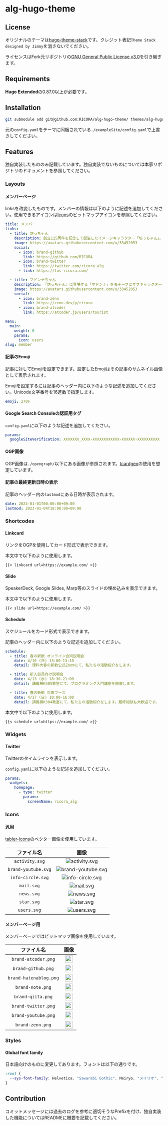 # alg-hugo-theme

## License

オリジナルのテーマは[hugo-theme-stack](https://github.com/CaiJimmy/hugo-theme-stack)です。クレジット表記`Theme Stack designed by Jimmy`を消さないでください。

ライセンスはFork元リポジトリの[GNU General Public License v3.0](https://github.com/CaiJimmy/hugo-theme-stack/blob/master/LICENSE)を引き継ぎます。

## Requirements

**Hugo Extended**の0.87.0以上が必要です。

## Installation

```sh
git submodule add git@github.com:RICORA/alg-hugo-theme/ themes/alg-hugo-theme
```

元の`config.yaml`をテーマに同梱されている`./exampleSite/config.yaml`で上書きしてください。

## Features

独自実装したもののみ記載しています。独自実装でないものについては本家リポジトリのドキュメントを参照してください。

### Layouts

#### メンバーページ

linksを改変したものです。メンバーの情報は以下のように記述を追加してください。使用できるアイコンは[Icons](#Icons)のビットマップアイコンを参照してください。

```yml
title: メンバー
links:
  - title: 坊っちゃん
    description: 創立125周年を記念して誕生したイメージキャラクター「坊っちゃん」。夏目漱石の小説『坊っちゃん』で、主人公が本学の前身である東京物理学校を卒業し、松山の中学校に数学の教師として赴任した設定にちなんで誕生しました。
    image: https://avatars.githubusercontent.com/u/33452053
    social:
      - icon: brand-github
        link: https://github.com/RICORA
      - icon: brand-twitter
        link: https://twitter.com/ricora_alg
      - link: https://tus-ricora.com/

  - title: マドンナちゃん
    description: 『坊っちゃん』に登場する「マドンナ」をモチーフにサブキャラクターとして誕生した「マドンナちゃん」。東京理科大学が女子中高生向けに行っている「科学のマドンナ」プロジェクトの広報活動などで活躍しています。
    image: https://avatars.githubusercontent.com/u/33452053
    social:
      - icon: brand-zenn
        link: https://zenn.dev/p/ricora
      - icon: brand-atcoder
        link: https://atcoder.jp/users/tourist

menu:
  main:
    weight: 0
    params:
      icon: users
slug: member
```

#### 記事のEmoji

記事に対してEmojiを設定できます。設定したEmojiはその記事のサムネイル画像として表示されます。

Emojiを設定するには記事のヘッダー内に以下のような記述を追加してください。Unicode文字番号を16進数で指定します。

```yml
emoji: 270F
```

#### Google Search Consoleの認証用タグ

`config.yaml`に以下のような記述を追加してください。

```yml
params:
  googleSiteVerification: XXXXXXX_XXXX-XXXXXXXXXXXX-XXXXXX-XXXXXXXXXX
```

#### OGP画像

OGP画像は`./opengraph/`以下にある画像が参照されます。[tcardgen](https://github.com/RICORA/tcardgen)の使用を想定しています。

#### 記事の最終更新日時の表示

記事のヘッダー内の`lastmod`にある日時が表示されます。

```yml
date: 2023-01-01T00:00:00+09:00
lastmod: 2023-01-04T18:00:00+09:00
```

### Shortcodes

#### Linkcard

リンクをOGPを使用してカード形式で表示できます。

本文中で以下のように使用します。

```md
{{< linkcard url=https://example.com/ >}}
```

#### Slide

SpeakerDeck, Google Slides, Marp等のスライドの埋め込みを表示できます。

本文中で以下のように使用します。

```md
{{< slide url=https://example.com/ >}}
```

#### Schedule

スケジュールをカード形式で表示できます。

記事のヘッダー内に以下のような記述を追加してください。

```yml
schedule:
  - title: 春の新歓 オンライン合同説明会
    date: 4/10 (日) 13:00-13:10
    detail: 理科大春の新歓公式Zoomにて、私たちの活動紹介をします。

  - title: 新入部員向け説明会
    date: 4/13 (水) 18:30-21:00
    detail: 講義棟K405教室にて、プログラミング入門講座を開催します。

  - title: 春の新歓 対面ブース
    date: 4/17 (日) 10:00-16:00
    detail: 講義棟K304教室にて、私たちの活動紹介をします。履修相談も大歓迎です。
```

本文中で以下のように使用します。

```md
{{< schedule url=https://example.com/ >}}
```

### Widgets

#### Twitter

Twitterのタイムラインを表示します。

`config.yaml`に以下のような記述を追加してください。

```yml
params:
  widgets:
    homepage:
      - type: twitter
        params:
          screenName: ricora_alg
```

### Icons

#### 汎用

[tabler-icons](https://github.com/tabler/tabler-icons)のベクター画像を使用しています。

|ファイル名|画像|
|:-:|:-:|
|`activity.svg`|![activity.svg](assets/icons/activity.svg)|
|`brand-youtube.svg`|![brand-youtube.svg](assets/icons/brand-youtube.svg)|
|`info-circle.svg`|![info-circle.svg](assets/icons/info-circle.svg)|
|`mail.svg`|![mail.svg](assets/icons/mail.svg)|
|`news.svg`|![news.svg](assets/icons/news.svg)|
|`star.svg`|![star.svg](assets/icons/star.svg)|
|`users.svg`|![users.svg](assets/icons/users.svg)|

#### メンバーページ用

メンバーページではビットマップ画像を使用しています。

|ファイル名|画像|
|:-:|:-:|
|`brand-atcoder.png`|<img src="assets/icons/brand-atcoder.png" height="24px">|
|`brand-github.png`|<img src="assets/icons/brand-github.png" height="24px">|
|`brand-hatenablog.png`|<img src="assets/icons/brand-hatenablog.png" height="24px">|
|`brand-note.png`|<img src="assets/icons/brand-note.png" height="24px">|
|`brand-qiita.png`|<img src="assets/icons/brand-qiita.png" height="24px">|
|`brand-twitter.png`|<img src="assets/icons/brand-twitter.png" height="24px">|
|`brand-youtube.png`|<img src="assets/icons/brand-youtube.png" height="24px">|
|`brand-zenn.png`|<img src="assets/icons/brand-zenn.png" height="24px">|

### Styles

#### Global font family

日本語向けのものに変更してあります。フォントは以下の通りです。

```scss
:root {
  --sys-font-family: Helvetica, "Sawarabi Gothic", Meiryo, "メイリオ", "Hiragino Kaku Gothic ProN", "ヒラギノ角ゴ ProN", YuGothic, "游ゴシック", Arial, sans-serif;
}
```

## Contribution

コミットメッセージには過去のログを参考に適切そうなPrefixを付け、独自実装した機能についてはREADMEに概要を記載してください。